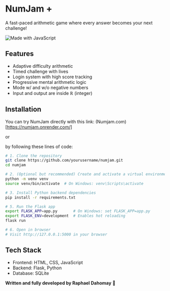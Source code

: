 # NumJam +
A fast-paced arithmetic game where every answer becomes your next challenge!

![Made with JavaScript](https://img.shields.io/badge/Made%20with-JavaScript-yellow)

## Features
- Adaptive difficulty arithmetic
- Timed challenge with lives
- Login system with high score tracking
- Progressive mental arithmetic logic
- Mode w/ and w/o negative numbers
- Input and output are inside ℝ (integer)

## Installation
You can try NumJam directly with this link: (Numjam.com)[https://numjam.onrender.com/]

or

by following these lines of code:

```bash
# 1. Clone the repository
git clone https://github.com/yourusername/numjam.git
cd numjam

# 2. (Optional but recommended) Create and activate a virtual environment
python -m venv venv
source venv/bin/activate  # On Windows: venv\Scripts\activate

# 3. Install Python backend dependencies
pip install -r requirements.txt

# 5. Run the Flask app
export FLASK_APP=app.py       # On Windows: set FLASK_APP=app.py
export FLASK_ENV=development  # Enables hot reloading
flask run

# 6. Open in browser
# Visit http://127.0.0.1:5000 in your browser
```

## Tech Stack
- Frontend: HTML, CSS, JavaScript
- Backend: Flask, Python
- Database: SQLite 

**Written and fully developed by Raphael Dahomay** 🥷
